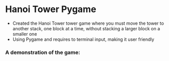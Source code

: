 # Hanoi Tower Pygame
- Created the Hanoi Tower tower game where you must move the tower to another stack, one block at a time, without stacking a larger block on a smaller one
- Using Pygame and requires to terminal input, making it user friendly

### A demonstration of the game: 
